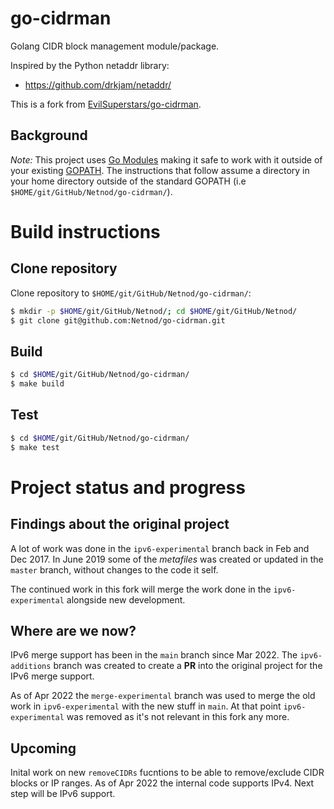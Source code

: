 # go-cidrman
Golang CIDR block management module/package.

Inspired by the Python netaddr library:
* https://github.com/drkjam/netaddr/

This is a fork from [EvilSuperstars/go-cidrman](https://github.com/EvilSuperstars/go-cidrman).

## Background

*Note:* This project uses [Go Modules](https://blog.golang.org/using-go-modules) making it safe to work with it outside of
your existing [GOPATH](http://golang.org/doc/code.html#GOPATH). The instructions that follow assume a directory in your
home directory outside of the standard GOPATH (i.e `$HOME/git/GitHub/Netnod/go-cidrman/`).

# Build instructions

## Clone repository

Clone repository to `$HOME/git/GitHub/Netnod/go-cidrman/`:

```sh
$ mkdir -p $HOME/git/GitHub/Netnod/; cd $HOME/git/GitHub/Netnod/
$ git clone git@github.com:Netnod/go-cidrman.git
```

## Build

```sh
$ cd $HOME/git/GitHub/Netnod/go-cidrman/
$ make build
```

## Test

```sh
$ cd $HOME/git/GitHub/Netnod/go-cidrman/
$ make test
```

# Project status and progress

## Findings about the original project

A lot of work was done in the `ipv6-experimental` branch back in Feb and Dec 2017.
In June 2019 some of the *metafiles* was created or updated in the `master` branch, without changes to the code it self.

The continued work in this fork will merge the work done in the `ipv6-experimental` alongside new development.

## Where are we now?

IPv6 merge support has been in the `main` branch since Mar 2022.
The `ipv6-additions` branch was created to create a **PR** into the original project for the IPv6 merge support.

As of Apr 2022 the `merge-experimental` branch was used to merge the old work in `ipv6-experimental`
with the new stuff in `main`. At that point `ipv6-experimental` was removed as it's not relevant in this fork any more.

## Upcoming

Inital work on new `removeCIDRs` fucntions to be able to remove/exclude CIDR blocks or IP ranges. As of Apr 2022 the
internal code supports IPv4. Next step will be IPv6 support.

